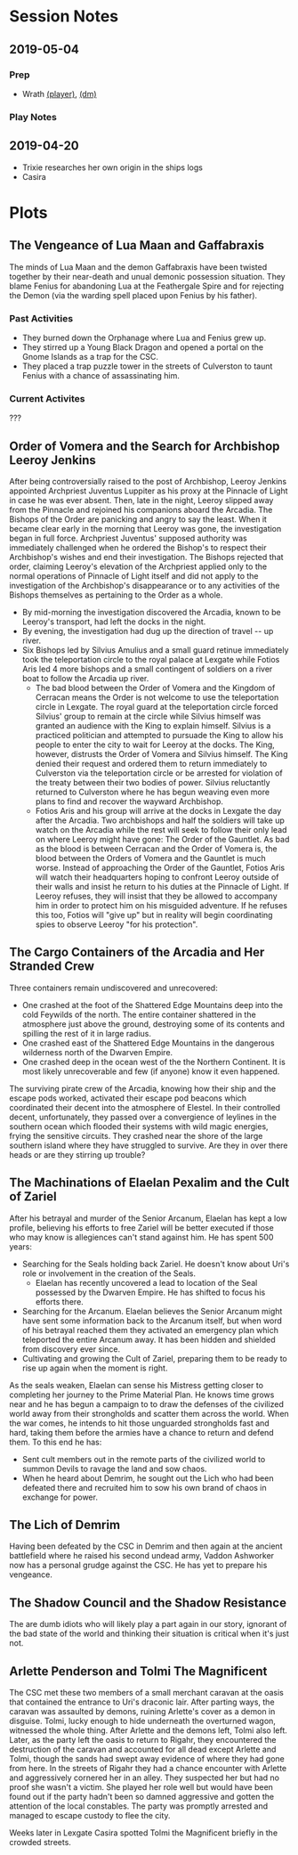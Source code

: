 <!-- TITLE: Dungeon Master -->
<!-- SUBTITLE: A quick summary of Dungeon Master -->

# Session Notes
## 2019-05-04
### Prep
* Wrath [(player)](/things/wrath), [(dm)](/private/dungeon-master/things/wrath)

### Play Notes


## 2019-04-20
* Trixie researches her own origin in the ships logs
* Casira 

# Plots

## The Vengeance of Lua Maan and Gaffabraxis
The minds of Lua Maan and the demon Gaffabraxis have been twisted together by their near-death and unual demonic possession situation. They blame Fenius for abandoning Lua at the Feathergale Spire and for rejecting the Demon (via the warding spell placed upon Fenius by his father).

### Past Activities
* They burned down the Orphanage where Lua and Fenius grew up.
* They stirred up a Young Black Dragon and opened a portal on the Gnome Islands as a trap for the CSC.
* They placed a trap puzzle tower in the streets of Culverston to taunt Fenius with a chance of assassinating him.

### Current Activites
???

## Order of Vomera and the Search for Archbishop Leeroy Jenkins
After being controversially raised to the post of Archbishop, Leeroy Jenkins appointed Archpriest Juventus Luppiter as his proxy at the Pinnacle of Light in case he was ever absent. Then, late in the night, Leeroy slipped away from the Pinnacle and rejoined his companions aboard the Arcadia. The Bishops of the Order are panicking and angry to say the least. When it became clear early in the morning that Leeroy was gone, the investigation began in full force. Archpriest Juventus' supposed authority was immediately challenged when he ordered the Bishop's to respect their Archbishop's wishes and end their investigation. The Bishops rejected that order, claiming Leeroy's elevation of the Archpriest applied only to the normal operations of Pinnacle of Light itself and did not apply to the investigation of the Archbishop's disappearance or to any activities of the Bishops themselves as pertaining to the Order as a whole. 
* By mid-morning the investigation discovered the Arcadia, known to be Leeroy's transport, had left the docks in the night.
* By evening, the investigation had dug up the direction of travel -- up river. 
* Six Bishops led by Silvius Amulius and a small guard retinue immediately took the teleportation circle to the royal palace at Lexgate while Fotios Aris led 4 more bishops and a small contingent of soldiers on a river boat to follow the Arcadia up river.
	* The bad blood between the Order of Vomera and the Kingdom of Cerracan means the Order is not welcome to use the teleportation circle in Lexgate. The royal guard at the teleportation circle forced Silvius' group to remain at the circle while Silvius himself was granted an audience with the King to explain himself. Silvius is a practiced politician and attempted to pursuade the King to allow his people to enter the city to wait for Leeroy at the docks. The King, however, distrusts the Order of Vomera and Silvius himself. The King denied their request and ordered them to return immediately to Culverston via the teleportation circle or be arrested for violation of the treaty between their two bodies of power. Silvius reluctantly returned to Culverston where he has begun weaving even more plans to find and recover the wayward Archbishop.
  * Fotios Aris and his group will arrive at the docks in Lexgate the day after the Arcadia. Two archbishops and half the soldiers will take up watch on the Arcadia while the rest will seek to follow their only lead on where Leeroy might have gone: The Order of the Gauntlet. As bad as the blood is between Cerracan and the Order of Vomera is, the blood between the Orders of Vomera and the Gauntlet is much worse. Instead of approaching the Order of the Gauntlet, Fotios Aris will watch their headquarters hoping to confront Leeroy outside of their walls and insist he return to his duties at the Pinnacle of Light. If Leeroy refuses, they will insist that they be allowed to accompany him in order to protect him on his misguided adventure. If he refuses this too, Fotios will "give up" but in reality will begin coordinating spies to observe Leeroy "for his protection".

## The Cargo Containers of the Arcadia and Her Stranded Crew
Three containers remain undiscovered and unrecovered:
* One crashed at the foot of the Shattered Edge Mountains deep into the cold Feywilds of the north. The entire container shattered in the atmosphere just above the ground, destroying some of its contents and spilling the rest of it in large radius. 
* One crashed east of the Shattered Edge Mountains in the dangerous wilderness north of the Dwarven Empire.
* One crashed deep in the ocean west of the the Northern Continent. It is most likely unrecoverable and few (if anyone) know it even happened.  

The surviving pirate crew of the Arcadia, knowing how their ship and the escape pods worked, activated their escape pod beacons which coordinated their decent into the atmosphere of Elestel. In their controlled decent, unfortunately, they passed over a convergience of leylines in the southern ocean which flooded their systems with wild magic energies, frying the sensitive circuits. They crashed near the shore of the large southern island where they have struggled to survive. Are they in over there heads or are they stirring up trouble? 

## The Machinations of Elaelan Pexalim and the Cult of Zariel
After his betrayal and murder of the Senior Arcanum, Elaelan has kept a low profile, believing his efforts to free Zariel will be better executed if those who may know is allegiences can't stand against him. He has spent 500 years:
* Searching for the Seals holding back Zariel. He doesn't know about Uri's role or involvement in the creation of the Seals.
	* Elaelan has recently uncovered a lead to location of the Seal possessed by the Dwarven Empire. He has shifted to focus his efforts there.
* Searching for the Arcanum. Elaelan believes the Senior Arcanum might have sent some information back to the Arcanum itself, but when word of his betrayal reached them they activated an emergency plan which teleported the entire Arcanum away. It has been hidden and shielded from discovery ever since.
* Cultivating and growing the Cult of Zariel, preparing them to be ready to rise up again when the moment is right.

As the seals weaken, Elaelan can sense his Mistress getting closer to completing her journey to the Prime Material Plan. He knows time grows near and he has begun a campaign to to draw the defenses of the civilized world away from their strongholds and scatter them across the world. When the war comes, he intends to hit those unguarded strongholds fast and hard, taking them before the armies have a chance to return and defend them. To this end he has:

* Sent cult members out in the remote parts of the civilized world to summon Devils to ravage the land and sow chaos.
* When he heard about Demrim, he sought out the Lich who had been defeated there and recruited him to sow his own brand of chaos in exchange for power.


## The Lich of Demrim
Having been defeated by the CSC in Demrim and then again at the ancient battlefield where he raised his second undead army, Vaddon Ashworker now has a personal grudge against the CSC. He has yet to prepare his vengeance.

## The Shadow Council and the Shadow Resistance
The are dumb idiots who will likely play a part again in our story, ignorant of the bad state of the world and thinking their situation is critical when it's just not.  

## Arlette Penderson and Tolmi The Magnificent
The CSC met these two members of a small merchant caravan at the oasis that contained the entrance to Uri's draconic lair. After parting ways, the caravan was assaulted by demons, ruining Arlette's cover as a demon in disguise. Tolmi, lucky enough to hide underneath the overturned wagon, witnessed the whole thing. After Arlette and the demons left, Tolmi also left.  Later, as the party left the oasis to return to Rigahr, they encountered the destruction of the caravan and accounted for all dead except Arlette and Tolmi, though the sands had swept away evidence of where they had gone from here. In the streets of Rigahr they had a chance encounter with Arlette and aggressively cornered her in an alley. They suspected her but had no proof she wasn't a victim. She played her role well but would have been found out if the party hadn't been so damned aggressive and gotten the attention of the local constables. The party was promptly arrested and managed to escape custody to flee the city.

Weeks later in Lexgate Casira spotted Tolmi the Magnificent briefly in the crowded streets.